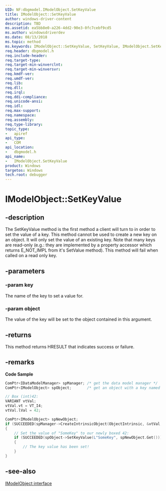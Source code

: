 ```yaml
---
UID: NF:dbgmodel.IModelObject.SetKeyValue
title: IModelObject::SetKeyValue
author: windows-driver-content
description: TBD
ms.assetid: ea5bb8e0-a226-4dd2-90e3-0fc7cebf9cd5
ms.author: windowsdriverdev
ms.date: 08/13/2018 
ms.topic: method
ms.keywords: IModelObject::SetKeyValue, SetKeyValue, IModelObject.SetKeyValue, IModelObject::SetKeyValue, IModelObject.SetKeyValue
req.header: dbgmodel.h
req.include-header:
req.target-type:
req.target-min-winverclnt:
req.target-min-winversvr:
req.kmdf-ver:
req.umdf-ver:
req.lib:
req.dll:
req.irql: 
req.ddi-compliance:
req.unicode-ansi:
req.idl:
req.max-support:
req.namespace:
req.assembly:
req.type-library: 
topic_type: 
-	apiref
api_type: 
-	COM
api_location: 
-	dbgmodel.h
api_name: 
-	IModelObject.SetKeyValue
product: Windows
targetos: Windows
tech.root: debugger
---
```


# IModelObject::SetKeyValue


## -description

The SetKeyValue method is the first method a client will turn to in order to set the value of a key. This method cannot be used to create a new key on an object. It will only set the value of an existing key. Note that many keys are read-only (e.g.: they are implemented by a property accessor which returns E_NOT_IMPL from it's SetValue method). This method will fail when called on a read only key. 

## -parameters

### -param key
The name of the key to set a value for.


### -param object
The value of the key will be set to the object contained in this argument.


## -returns
This method returns HRESULT that indicates success or failure.

## -remarks

**Code Sample**

```cpp
ComPtr<IDataModelManager> spManager; /* get the data model manager */
ComPtr<IModelObject> spObject;       /* get an object with a key named SomeKey */

// Box (int)42:
VARIANT vtVal;
vtVal.vt = VT_I4;
vtVal.lVal = 42;

ComPtr<IModelObject> spNewObject;
if (SUCCEEDED(spManager->CreateIntrinsicObject(ObjectIntrinsic, &vtVal, &spNewObject)))
{
    // Set the value of "SomeKey" to our newly boxed 42:
    if (SUCCEEDED(spObject->SetKeyValue(L"SomeKey", spNewObject.Get()))
    {
        // The key value has been set!
    }
}
```


## -see-also

[IModelObject interface](nn-dbgmodel-imodelobject.md)
